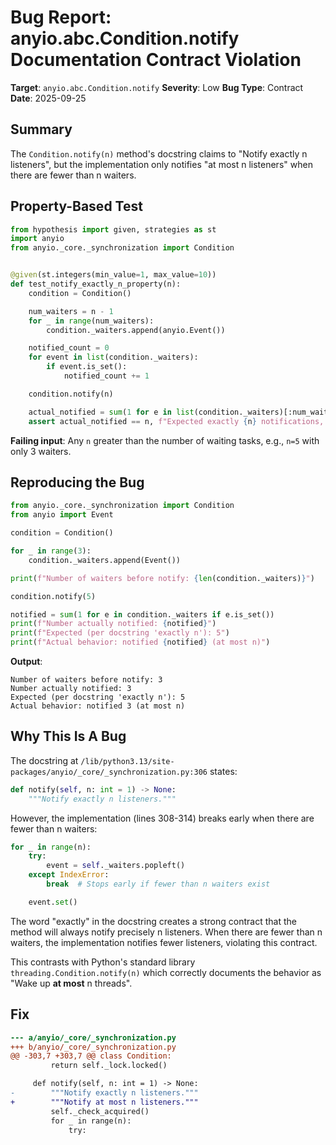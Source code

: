 # Bug Report: anyio.abc.Condition.notify Documentation Contract Violation

**Target**: `anyio.abc.Condition.notify`
**Severity**: Low
**Bug Type**: Contract
**Date**: 2025-09-25

## Summary

The `Condition.notify(n)` method's docstring claims to "Notify exactly n listeners", but the implementation only notifies "at most n listeners" when there are fewer than n waiters.

## Property-Based Test

```python
from hypothesis import given, strategies as st
import anyio
from anyio._core._synchronization import Condition


@given(st.integers(min_value=1, max_value=10))
def test_notify_exactly_n_property(n):
    condition = Condition()

    num_waiters = n - 1
    for _ in range(num_waiters):
        condition._waiters.append(anyio.Event())

    notified_count = 0
    for event in list(condition._waiters):
        if event.is_set():
            notified_count += 1

    condition.notify(n)

    actual_notified = sum(1 for e in list(condition._waiters)[:num_waiters] if e.is_set())
    assert actual_notified == n, f"Expected exactly {n} notifications, got {actual_notified}"
```

**Failing input**: Any `n` greater than the number of waiting tasks, e.g., `n=5` with only 3 waiters.

## Reproducing the Bug

```python
from anyio._core._synchronization import Condition
from anyio import Event

condition = Condition()

for _ in range(3):
    condition._waiters.append(Event())

print(f"Number of waiters before notify: {len(condition._waiters)}")

condition.notify(5)

notified = sum(1 for e in condition._waiters if e.is_set())
print(f"Number actually notified: {notified}")
print(f"Expected (per docstring 'exactly n'): 5")
print(f"Actual behavior: notified {notified} (at most n)")
```

**Output**:
```
Number of waiters before notify: 3
Number actually notified: 3
Expected (per docstring 'exactly n'): 5
Actual behavior: notified 3 (at most n)
```

## Why This Is A Bug

The docstring at `/lib/python3.13/site-packages/anyio/_core/_synchronization.py:306` states:

```python
def notify(self, n: int = 1) -> None:
    """Notify exactly n listeners."""
```

However, the implementation (lines 308-314) breaks early when there are fewer than n waiters:

```python
for _ in range(n):
    try:
        event = self._waiters.popleft()
    except IndexError:
        break  # Stops early if fewer than n waiters exist

    event.set()
```

The word "exactly" in the docstring creates a strong contract that the method will always notify precisely n listeners. When there are fewer than n waiters, the implementation notifies fewer listeners, violating this contract.

This contrasts with Python's standard library `threading.Condition.notify(n)` which correctly documents the behavior as "Wake up **at most** n threads".

## Fix

```diff
--- a/anyio/_core/_synchronization.py
+++ b/anyio/_core/_synchronization.py
@@ -303,7 +303,7 @@ class Condition:
         return self._lock.locked()

     def notify(self, n: int = 1) -> None:
-        """Notify exactly n listeners."""
+        """Notify at most n listeners."""
         self._check_acquired()
         for _ in range(n):
             try:
```
